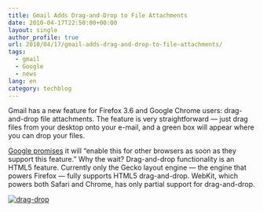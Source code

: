 ```yaml
---
title: Gmail Adds Drag-and-Drop to File Attachments
date: 2010-04-17T22:50:00+00:00
layout: single
author_profile: true
url: 2010/04/17/gmail-adds-drag-and-drop-to-file-attachments/
tags:
  - gmail
  - Google
  - news
lang: en
category: techblog
---
```

Gmail has a new feature for Firefox 3.6 and Google Chrome users: drag-and-drop file attachments. The feature is very straightforward — just drag files from your desktop onto your e-mail, and a green box will appear where you can drop your files. 

[Google promises](http://gmailblog.blogspot.com/2010/04/drag-and-drop-attachments-onto-messages.html) it will “enable this for other browsers as soon as they support this feature.” Why the wait? Drag-and-drop functionality is an HTML5 feature. Currently only the Gecko layout engine — the engine that powers Firefox — fully supports HTML5 drag-and-drop. WebKit, which powers both Safari and Chrome, has only partial support for drag-and-drop. 

[![drag-drop](http://lh5.ggpht.com/_vaUVXcmC3OI/S8o0RaANFGI/AAAAAAAACBw/hYb_1pYTX-k/dragdrop_thumb2.png?imgmax=800 "drag-drop")](http://lh6.ggpht.com/_vaUVXcmC3OI/S8o0MNcvCXI/AAAAAAAACBs/wEAALYdVNfc/s1600-h/dragdrop4.png)